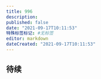 ```yaml
---
title: 996
description:
published: false
date: "2021-09-17T10:11:53"
特殊标签标记: #无标签
editor: markdown
dateCreated: "2021-09-17T10:11:53"
---
```


## 待续

<!--
真的累了
-->
